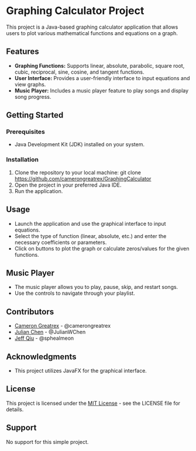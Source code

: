 # Graphing Calculator Project

This project is a Java-based graphing calculator application that allows users to plot various mathematical functions and equations on a graph.

## Features

- **Graphing Functions:** Supports linear, absolute, parabolic, square root, cubic, reciprocal, sine, cosine, and tangent functions.
- **User Interface:** Provides a user-friendly interface to input equations and view graphs.
- **Music Player:** Includes a music player feature to play songs and display song progress.

## Getting Started

### Prerequisites

- Java Development Kit (JDK) installed on your system.

### Installation

1. Clone the repository to your local machine: git clone https://github.com/camerongreatrex/GraphingCalculator
2. Open the project in your preferred Java IDE.
3. Run the application.

## Usage

- Launch the application and use the graphical interface to input equations.
- Select the type of function (linear, absolute, etc.) and enter the necessary coefficients or parameters.
- Click on buttons to plot the graph or calculate zeros/values for the given functions.

## Music Player

- The music player allows you to play, pause, skip, and restart songs.
- Use the controls to navigate through your playlist.

## Contributors

- [Cameron Greatrex](link-to-cameron-github) - @camerongreatrex
- [Julian Chen](link-to-julian-github) - @JulianWChen
- [Jeff Qiu](link-to-jeff-github) - @sphealmeon

## Acknowledgments

- This project utilizes JavaFX for the graphical interface.

## License

This project is licensed under the [MIT License](LICENSE.md) - see the LICENSE file for details.

## Support

No support for this simple project.

